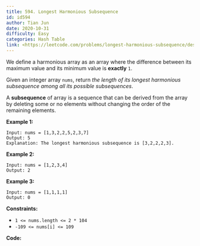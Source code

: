 ```yaml
---
title: 594. Longest Harmonious Subsequence
id: id594
author: Tian Jun
date: 2020-10-31
difficulty: Easy
categories: Hash Table
link: <https://leetcode.com/problems/longest-harmonious-subsequence/description/>
---
```


We define a harmonious array as an array where the difference between its
maximum value and its minimum value is **exactly** `1`.

Given an integer array `nums`, return _the length of its longest harmonious
subsequence among all its possible subsequences_.

A **subsequence** of array is a sequence that can be derived from the array by
deleting some or no elements without changing the order of the remaining
elements.



**Example 1:**
            
	Input: nums = [1,3,2,2,5,2,3,7]    
	Output: 5    
	Explanation: The longest harmonious subsequence is [3,2,2,2,3].    

**Example 2:**
            
	Input: nums = [1,2,3,4]    
	Output: 2    

**Example 3:**
            
	Input: nums = [1,1,1,1]    
	Output: 0    



**Constraints:**

  * `1 <= nums.length <= 2 * 104`
  * `-109 <= nums[i] <= 109`


**Code:**
